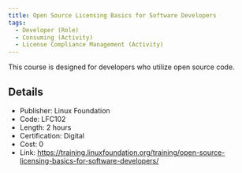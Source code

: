 ```yaml
---
title: Open Source Licensing Basics for Software Developers
tags: 
  - Developer (Role)
  - Consuming (Activity)
  - License Compliance Management (Activity)
---
```


This course is designed for developers who utilize open source code.

## Details

- Publisher: Linux Foundation
- Code: LFC102
- Length: 2 hours
- Certification: Digital
- Cost: 0
- Link: https://training.linuxfoundation.org/training/open-source-licensing-basics-for-software-developers/
